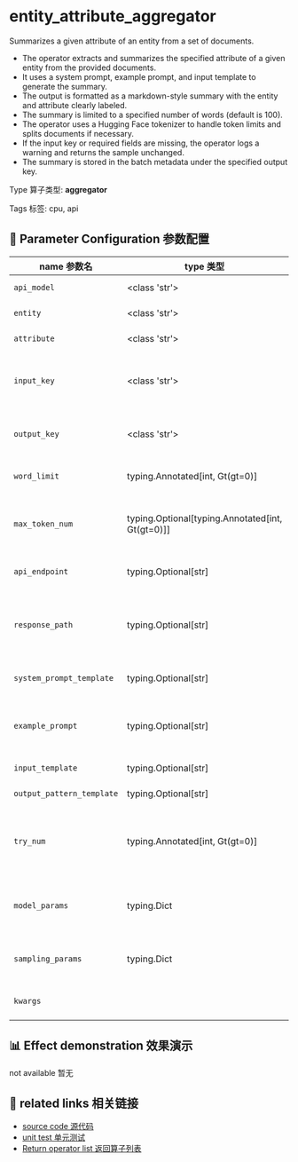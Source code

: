 # entity_attribute_aggregator

Summarizes a given attribute of an entity from a set of documents.

- The operator extracts and summarizes the specified attribute of a given entity from
the provided documents.
- It uses a system prompt, example prompt, and input template to generate the summary.
- The output is formatted as a markdown-style summary with the entity and attribute
clearly labeled.
- The summary is limited to a specified number of words (default is 100).
- The operator uses a Hugging Face tokenizer to handle token limits and splits documents
if necessary.
- If the input key or required fields are missing, the operator logs a warning and
returns the sample unchanged.
- The summary is stored in the batch metadata under the specified output key.

Type 算子类型: **aggregator**

Tags 标签: cpu, api

## 🔧 Parameter Configuration 参数配置
| name 参数名 | type 类型 | default 默认值 | desc 说明 |
|--------|------|--------|------|
| `api_model` | <class 'str'> | `'gpt-4o'` | API model name. |
| `entity` | <class 'str'> | `None` | The given entity. |
| `attribute` | <class 'str'> | `None` | The given attribute. |
| `input_key` | <class 'str'> | `'event_description'` | The input key in the meta field of the samples. |
| `output_key` | <class 'str'> | `'entity_attribute'` | The output key in the aggregation field of the |
| `word_limit` | typing.Annotated[int, Gt(gt=0)] | `100` | Prompt the output length. |
| `max_token_num` | typing.Optional[typing.Annotated[int, Gt(gt=0)]] | `None` | The max token num of the total tokens of the |
| `api_endpoint` | typing.Optional[str] | `None` | URL endpoint for the API. |
| `response_path` | typing.Optional[str] | `None` | Path to extract content from the API response. |
| `system_prompt_template` | typing.Optional[str] | `None` | The system prompt template. |
| `example_prompt` | typing.Optional[str] | `None` | The example part in the system prompt. |
| `input_template` | typing.Optional[str] | `None` | The input template. |
| `output_pattern_template` | typing.Optional[str] | `None` | The output template. |
| `try_num` | typing.Annotated[int, Gt(gt=0)] | `3` | The number of retry attempts when there is an API |
| `model_params` | typing.Dict | `{}` | Parameters for initializing the API model. |
| `sampling_params` | typing.Dict | `{}` | Extra parameters passed to the API call. |
| `kwargs` |  | `''` | Extra keyword arguments. |

## 📊 Effect demonstration 效果演示
not available 暂无

## 🔗 related links 相关链接
- [source code 源代码](../../../data_juicer/ops/aggregator/entity_attribute_aggregator.py)
- [unit test 单元测试](../../../tests/ops/aggregator/test_entity_attribute_aggregator.py)
- [Return operator list 返回算子列表](../../Operators.md)